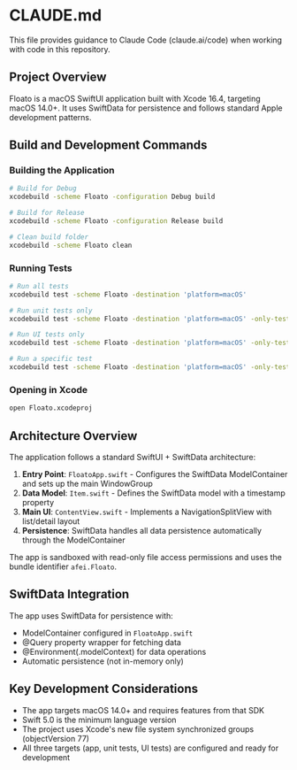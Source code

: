 # CLAUDE.md

This file provides guidance to Claude Code (claude.ai/code) when working with code in this repository.

## Project Overview

Floato is a macOS SwiftUI application built with Xcode 16.4, targeting macOS 14.0+. It uses SwiftData for persistence and follows standard Apple development patterns.

## Build and Development Commands

### Building the Application
```bash
# Build for Debug
xcodebuild -scheme Floato -configuration Debug build

# Build for Release
xcodebuild -scheme Floato -configuration Release build

# Clean build folder
xcodebuild -scheme Floato clean
```

### Running Tests
```bash
# Run all tests
xcodebuild test -scheme Floato -destination 'platform=macOS'

# Run unit tests only
xcodebuild test -scheme Floato -destination 'platform=macOS' -only-testing:FloatoTests

# Run UI tests only
xcodebuild test -scheme Floato -destination 'platform=macOS' -only-testing:FloatoUITests

# Run a specific test
xcodebuild test -scheme Floato -destination 'platform=macOS' -only-testing:FloatoTests/FloatoTests/testExample
```

### Opening in Xcode
```bash
open Floato.xcodeproj
```

## Architecture Overview

The application follows a standard SwiftUI + SwiftData architecture:

1. **Entry Point**: `FloatoApp.swift` - Configures the SwiftData ModelContainer and sets up the main WindowGroup
2. **Data Model**: `Item.swift` - Defines the SwiftData model with a timestamp property
3. **Main UI**: `ContentView.swift` - Implements a NavigationSplitView with list/detail layout
4. **Persistence**: SwiftData handles all data persistence automatically through the ModelContainer

The app is sandboxed with read-only file access permissions and uses the bundle identifier `afei.Floato`.

## SwiftData Integration

The app uses SwiftData for persistence with:
- ModelContainer configured in `FloatoApp.swift`
- @Query property wrapper for fetching data
- @Environment(\.modelContext) for data operations
- Automatic persistence (not in-memory only)

## Key Development Considerations

- The app targets macOS 14.0+ and requires features from that SDK
- Swift 5.0 is the minimum language version
- The project uses Xcode's new file system synchronized groups (objectVersion 77)
- All three targets (app, unit tests, UI tests) are configured and ready for development
